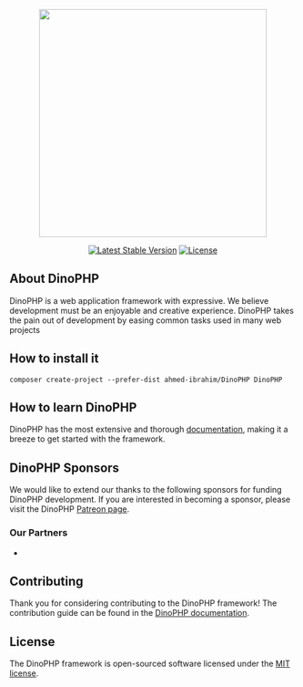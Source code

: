 <p align="center"><a href="https://DinoPHP.com" rel="nofollow"><img src="https://user-images.githubusercontent.com/32125808/126076617-b482ce18-b98e-4851-b90b-a770ff6119e8.png" width="400" style="max-width:100%;"></a></p>

<p align="center">
<a href="https://packagist.org/packages/ahmed-ibrahim/DinoPHP"><img src="https://img.shields.io/static/v1?label=packagist&message=1.0.2&color=default" alt="Latest Stable Version"></a>
<a href="https://packagist.org/packages/laravel/framework"><img src="https://img.shields.io/static/v1?label=license&message=MIT&color=green" alt="License"></a>
</p>

## About DinoPHP
DinoPHP is a web application framework with expressive. We believe development must be an enjoyable and creative experience. DinoPHP takes the pain out of development by easing common tasks used in many web projects

## How to install it
``
composer create-project --prefer-dist ahmed-ibrahim/DinoPHP DinoPHP
``
## How to learn DinoPHP
DinoPHP has the most extensive and thorough [documentation](https://DinoPHP.com/docs), making it a breeze to get started with the framework.

## DinoPHP Sponsors
We would like to extend our thanks to the following sponsors for funding DinoPHP development. If you are interested in becoming a sponsor, please visit the DinoPHP [Patreon page](https://patreon.com/DinoPHP).

### Our Partners

-

## Contributing
Thank you for considering contributing to the DinoPHP framework! The contribution guide can be found in the [DinoPHP documentation](https://DinoPHP.com/docs/contribution).

## License
The DinoPHP framework is open-sourced software licensed under the [MIT license](https://opensource.org/licenses/MIT).
